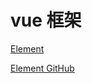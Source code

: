 vue 框架
===

[Element](http://element.eleme.io/)

[Element GitHub](https://github.com/ElemeFE/element)

